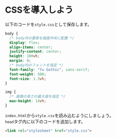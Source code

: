 # CSSを導入しよう

以下のコードを`style.css`として保存します。

```css
body {
  /* body内の要素を画面中央に配置 */
  display: flex;
  align-items: center;
  justify-content: center;
  height: 100vh;
  margin: 0;
  /* body内のフォントを指定 */
  font-family: "Yu Gothic", sans-serif;
  font-weight: 500;
  font-size: 1.3vh;
}

img {
  /* 画像の高さの最大値を指定 */
  max-height: 14vh;
}
```

`index.html`から`style.css`を読み込むようにしましょう。  
`head`タグ内に以下のコードを追加します。

```html
<link rel="stylesheet" href="style.css">
```
